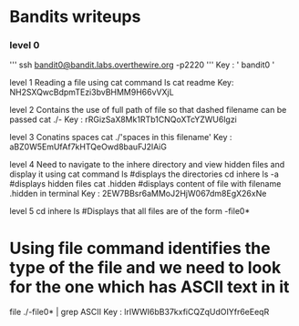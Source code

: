 # Bandits writeups

### level 0
''' ssh bandit0@bandit.labs.overthewire.org -p2220 '''
Key : ' bandit0 ' 

level 1
Reading a file using cat command
ls
cat readme
Key: NH2SXQwcBdpmTEzi3bvBHMM9H66vVXjL

level 2
Contains the use of full path of file so that dashed filename can be passed
cat ./-
Key : rRGizSaX8Mk1RTb1CNQoXTcYZWU6lgzi

level 3
Conatins spaces
cat ./'spaces in this filename'
Key : aBZ0W5EmUfAf7kHTQeOwd8bauFJ2lAiG

level 4
Need to navigate to the inhere directory and view hidden files and display it using cat command
ls #displays the directories
cd inhere
ls -a #displays hidden files
cat .hidden #displays content of file with filename .hidden in terminal
Key : 2EW7BBsr6aMMoJ2HjW067dm8EgX26xNe

level 5
cd inhere
ls
#Displays that all files are of the form -file0*
# Using file command identifies the type of the file and we need to look for the one which has ASCII text in it
file ./-file0* | grep ASCII
Key : lrIWWI6bB37kxfiCQZqUdOIYfr6eEeqR



